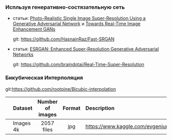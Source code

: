 ### Испльзуя генеративно-состязательную сеть

- статьи: [Photo-Realistic Single Image Super-Resolution Using a Generative Adversarial
Network](https://github.com/vetasavitskaya/super-resolution/blob/main/articles/Photo-Realistic%20Single%20Image%20Super-Resolution%20Using%20a%20Generative%20Adversarial%20Network.pdf) и [Towards Real-Time Image Enhancement GANs](https://github.com/vetasavitskaya/super-resolution/blob/main/articles/Towards%20Real-Time%20Image%20Enhancement%20GANs.pdf)

  git: https://github.com/HasnainRaz/Fast-SRGAN


- статья: [ESRGAN: Enhanced Super-Resolution Generative Adversarial Networks](https://github.com/vetasavitskaya/super-resolution/blob/main/articles/ESRGAN:%20Enhanced%20Super-Resolution%20Generative%20Adversarial%20Networks.pdf)

  git: https://github.com/braindotai/Real-Time-Super-Resolution

### Бикубическая Интерполяция
git:https://github.com/rootpine/Bicubic-interpolation

|      |   Dataset    |    Number of images    | Format  | Description                                                  |
| :--: | :----------- | :--------------------: | :-----: | :----------------------------------------------------------- |
|      |   Images 4k  |       2057 files       |   jpg   |  https://www.kaggle.com/evgeniumakov/images4k
